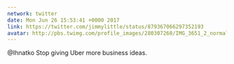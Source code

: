 ```yaml
---
network: twitter
date: Mon Jun 26 15:53:41 +0000 2017
link: https://twitter.com/jimmylittle/status/879367066297352193
avatar: http://pbs.twimg.com/profile_images/280307260/IMG_3651_2_normal.jpg
---
```


@Ihnatko Stop giving Uber more business ideas.
